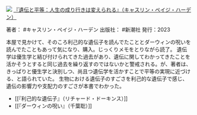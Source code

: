 ![](https://gyazo.com/f727eda83f66b30adbdc4227deb206b5.jpg)
[『遺伝と平等：人生の成り行きは変えられる』（キャスリン・ペイジ・ハーデン）](https://amzn.to/3vs9Vaq)

著者： #キャスリン・ペイジ・ハーデン 
出版社： #新潮社 
発行：2023

本屋で見かけて、そのころ利己的な遺伝子を読んでたこととダーウィンの呪いを読んでたこともあって気になり、購入。じっくりメモをとりながら読了。
遺伝学は優生学と結び付けられてきた過去があり、遺伝に関してわかってきたことを活かそうとすると同じ過去を繰り返すのではないかと警戒される。が、著者は、きっぱりと優生学と決別しつ、尚且つ遺伝学を活かすことで平等の実現に近づける、と語られていた。
生物における遺伝子のすごさを利己的な遺伝子で感じ、遺伝の影響力や支配力のすごさが本書でわかった。


- [[『利己的な遺伝子』（リチャード・ドーキンス）]]
- [[『ダーウィンの呪い』（千葉聡）]]